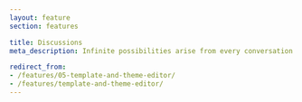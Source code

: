 ```yaml
---
layout: feature
section: features

title: Discussions
meta_description: Infinite possibilities arise from every conversation on your forum.

redirect_from:
- /features/05-template-and-theme-editor/
- /features/template-and-theme-editor/
---
```

